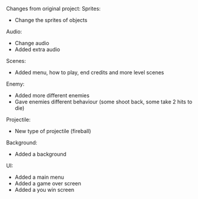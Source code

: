 Changes from original project:
Sprites:
 - Change the sprites of objects

Audio:
 - Change audio
 - Added extra audio

Scenes:
   - Added menu, how to play, end credits and more level scenes

Enemy:
 - Added more different enemies
 - Gave enemies different behaviour (some shoot back, some take 2 hits to die)

Projectile:
 - New type of projectile (fireball)

Background:
 - Added a background
 
UI:
 - Added a main menu
 - Added a game over screen
 - Added a you win screen
